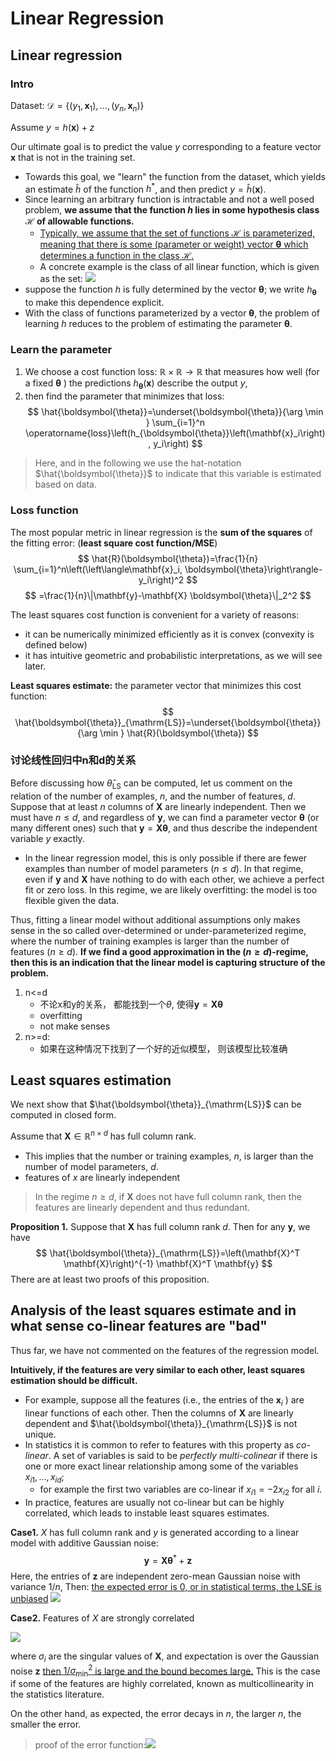 # Linear Regression
## Linear regression
### Intro
Dataset: $\mathcal{D}=\left\{\left(y_1, \mathbf{x}_1\right), \ldots,\left(y_n, \mathbf{x}_n\right)\right\}$

Assume $y=h(\mathbf{x})+z$

Our ultimate goal is to predict the value $y$ corresponding to a feature vector $\mathbf{x}$ that is not in the training set. 

- Towards this goal, we "learn" the function from the dataset, which yields an estimate $\hat{h}$ of the function $h^*$, and then predict $y=\hat{h}(\mathbf{x})$.
- Since learning an arbitrary function is intractable and not a well posed problem, **we assume that the function $h$ lies in some hypothesis class $\mathcal{H}$ of allowable functions.** 
	- <u>Typically, we assume that the set of functions $\mathcal{H}$ is parameterized, meaning that there is some (parameter or weight) vector $\boldsymbol{\theta}$ which determines a function in the class $\mathcal{H}$.</u> 
	- A concrete example is the class of all linear function, which is given as the set:
		![](https://i.imgur.com/LmsNgfp.png)
- suppose the function $h$ is fully determined by the vector $\boldsymbol{\theta}$; we write $h_{\boldsymbol{\theta}}$ to make this dependence explicit.
- With the class of functions parameterized by a vector $\boldsymbol{\theta}$, the problem of learning $h$ reduces to the problem of estimating the parameter $\boldsymbol{\theta}$.


### Learn the parameter
1. We choose a cost function loss: $\mathbb{R} \times \mathbb{R} \rightarrow \mathbb{R}$ that measures how well (for a fixed $\boldsymbol{\theta}$ ) the predictions $h_{\boldsymbol{\theta}}(\mathbf{x})$ describe the output $y$, 
2. then find the parameter that minimizes that loss:
$$
\hat{\boldsymbol{\theta}}=\underset{\boldsymbol{\theta}}{\arg \min } \sum_{i=1}^n \operatorname{loss}\left(h_{\boldsymbol{\theta}}\left(\mathbf{x}_i\right), y_i\right)
$$
> Here, and in the following we use the hat-notation $\hat{\boldsymbol{\theta}}$ to indicate that this variable is estimated based on data.

### Loss function
The most popular metric in linear regression is the **sum of the squares** of the fitting error: (**least square cost function/MSE**)
$$
\hat{R}(\boldsymbol{\theta})=\frac{1}{n} \sum_{i=1}^n\left(\left\langle\mathbf{x}_i, \boldsymbol{\theta}\right\rangle-y_i\right)^2 
$$
$$
=\frac{1}{n}\|\mathbf{y}-\mathbf{X} \boldsymbol{\theta}\|_2^2
$$

The least squares cost function is convenient for a variety of reasons: 
- it can be numerically minimized efficiently as it is convex (convexity is defined below)
- it has intuitive geometric and probabilistic interpretations, as we will see later.

**Least squares estimate:** the parameter vector that minimizes this cost function:
$$
\hat{\boldsymbol{\theta}}_{\mathrm{LS}}=\underset{\boldsymbol{\theta}}{\arg \min } \hat{R}(\boldsymbol{\theta})
$$

### 讨论线性回归中n和d的关系
Before discussing how $\hat{\theta}_{\mathrm{LS}}$ can be computed, let us comment on the relation of the number of examples, $n$, and the number of features, $d$. 
Suppose that at least $n$ columns of $\mathbf{X}$ are linearly independent. Then we must have $n \leq d$, and regardless of $\mathbf{y}$, we can find a parameter vector $\boldsymbol{\theta}$ (or many different ones) such that $\mathbf{y}=\mathbf{X} \boldsymbol{\theta}$, and thus describe the independent variable $y$ exactly. 
- In the linear regression model, this is only possible if there are fewer examples than number of model parameters $(n \leq d)$. In that regime, even if $\mathbf{y}$ and $\mathbf{X}$ have nothing to do with each other, we achieve a perfect fit or zero loss. In this regime, we are likely overfitting: the model is too flexible given the data. 

Thus, fitting a linear model without additional assumptions only makes sense in the so called over-determined or under-parameterized regime, where the number of training examples is larger than the number of features $(n \geq d)$. **If we find a good approximation in the $(n \geq d)$-regime, then this is an indication that the linear model is capturing structure of the problem.**

1. n<=d
	- 不论x和y的关系， 都能找到一个$\theta$, 使得$\mathbf{y}=\mathbf{X} \boldsymbol{\theta}$
	- overfitting
	- not make senses
3. n>=d:
	- 如果在这种情况下找到了一个好的近似模型， 则该模型比较准确

## Least squares estimation
We next show that $\hat{\boldsymbol{\theta}}_{\mathrm{LS}}$ can be computed in closed form. 

Assume that $\mathbf{X} \in \mathbb{R}^{n \times d}$ has full column rank.
- This implies that the number or training examples, $n$, is larger than the number of model parameters, $d$. 
- features of $x$ are linearly independent
> In the regime $n \geq d$, if $\mathbf{X}$ does not have full column rank, then the features are linearly dependent and thus redundant.


**Proposition 1.** Suppose that $\mathbf{X}$ has full column rank $d$. Then for any $\mathbf{y}$, we have
$$
\hat{\boldsymbol{\theta}}_{\mathrm{LS}}=\left(\mathbf{X}^T \mathbf{X}\right)^{-1} \mathbf{X}^T \mathbf{y}
$$
There are at least two proofs of this proposition.

## Analysis of the least squares estimate and in what sense co-linear features are "bad"
Thus far, we have not commented on the features of the regression model. 

**Intuitively, if the features are very similar to each other, least squares estimation should be difficult.** 

- For example, suppose all the features (i.e., the entries of the $\mathbf{x}_i$ ) are linear functions of each other. Then the columns of $\mathbf{X}$ are linearly dependent and $\hat{\boldsymbol{\theta}}_{\mathrm{LS}}$ is not unique. 
- In statistics it is common to refer to features with this property as *co-linear*. A set of variables is said to be *perfectly multi-colinear* if there is one or more exact linear relationship among some of the variables $x_{i 1}, \ldots, x_{i d}$; 
	- for example the first two variables are co-linear if $x_{i 1}=-2 x_{i 2}$ for all $i$. 
- In practice, features are usually not co-linear but can be highly correlated, which leads to instable least squares estimates.


**Case1.** $X$ has full column rank and $y$ is generated according to a linear model with additive Gaussian noise:
$$
\mathbf{y}=\mathbf{X} \boldsymbol{\theta}^*+\mathbf{z}
$$
Here, the entries of $\mathbf{z}$ are independent zero-mean Gaussian noise with variance $1 / n$,
Then: <u>the expected error is 0, or in statistical terms, the LSE is unbiased</u>
![](https://i.imgur.com/J7C2GAo.png)

**Case2.** Features of $X$ are strongly correlated

![](https://i.imgur.com/pL3abV4.png)


where $\sigma_i$ are the singular values of $\mathbf{X}$, and expectation is over the Gaussian noise $\mathbf{z}$ <u>then $1 / \sigma_{\min }^2$ is large and the bound becomes large.</u> This is the case if some of the features are highly correlated, known as multicollinearity in the statistics literature.

On the other hand, as expected, the error decays in $n$, the larger $n$, the smaller the error.

> proof of the error function:![](https://i.imgur.com/pslnapd.png)
